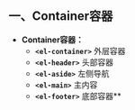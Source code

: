 ## 一、Container容器
* **Container容器：**
  * **`<el-container>`** 外层容器
  * **`<el-header>`** 头部容器
  * **`<el-aside>`** 左侧导航
  * **`<el-main>`** 主内容
  * **`<el-footer>`** 底部容器**
  
 
